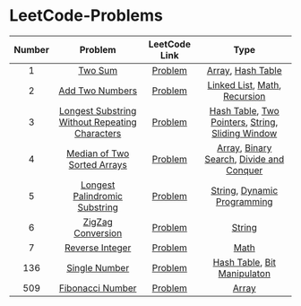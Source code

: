 # LeetCode-Problems

| **Number** | **Problem** | **LeetCode Link** | **Type** |
|:-:|:-:|:-:|:-:|
| 1 | [Two Sum](https://github.com/lfbox7/LeetCode-Problems/blob/main/1-TwoSum.java) | [Problem](https://leetcode.com/problems/two-sum/) | [Array](https://leetcode.com/tag/array/), [Hash Table](https://leetcode.com/tag/hash-table/)|
| 2 | [Add Two Numbers](https://github.com/lfbox7/LeetCode-Problems/blob/main/2-AddTwoNumbers.java) | [Problem](https://leetcode.com/problems/add-two-numbers/) | [Linked List](https://leetcode.com/tag/linked-list/), [Math](https://leetcode.com/tag/math/), [Recursion](https://leetcode.com/tag/recursion/) |
| 3 | [Longest Substring Without Repeating Characters](https://github.com/lfbox7/LeetCode-Problems/blob/main/3-LengthOfLongestSubString.java) | [Problem](https://leetcode.com/problems/longest-substring-without-repeating-characters/) | [Hash Table](https://leetcode.com/tag/hash-table/), [Two Pointers](https://leetcode.com/tag/two-pointers/), [String](https://leetcode.com/tag/string/), [Sliding Window](https://leetcode.com/tag/sliding-window/) |
| 4 | [Median of Two Sorted Arrays](https://leetcode.com/problems/median-of-two-sorted-arrays/) | [Problem](https://leetcode.com/problems/median-of-two-sorted-arrays/) | [Array](https://leetcode.com/tag/array/), [Binary Search](https://leetcode.com/tag/binary-search/), [Divide and Conquer](https://leetcode.com/tag/divide-and-conquer/) |
| 5 | [Longest Palindromic Substring](https://github.com/lfbox7/LeetCode-Problems/blob/main/5-LongestPalindrome.java) | [Problem](https://leetcode.com/problems/longest-palindromic-substring/) | [String](https://leetcode.com/tag/string/), [Dynamic Programming](https://leetcode.com/tag/dynamic-programming/) |
| 6 | [ZigZag Conversion](https://github.com/lfbox7/LeetCode-Problems/blob/main/6-Convert.java) | [Problem](https://leetcode.com/problems/zigzag-conversion/) | [String](https://leetcode.com/tag/string/) |
| 7 | [Reverse Integer]() | [Problem](https://leetcode.com/problems/reverse-integer/) | [Math](https://leetcode.com/tag/math/) |
| 136 | [Single Number](https://github.com/lfbox7/LeetCode-Problems/blob/main/136-SingleNumber.java) | [Problem](https://leetcode.com/problems/single-number/) | [Hash Table](https://leetcode.com/tag/hash-table/), [Bit Manipulaton](https://leetcode.com/tag/bit-manipulation/) |
| 509 | [Fibonacci Number](https://github.com/lfbox7/LeetCode-Problems/blob/main/509-FibonacciNumber) | [Problem](https://leetcode.com/problems/fibonacci-number/) | [Array](https://leetcode.com/tag/array/) |
